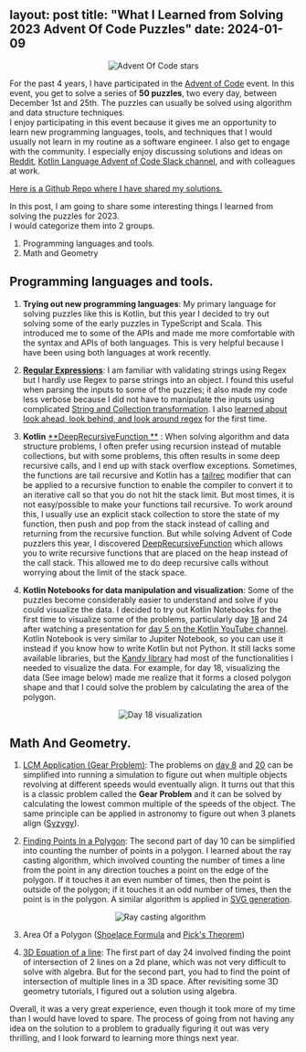 layout: post
title: "What I Learned from Solving 2023 Advent Of Code Puzzles"
date: 2024-01-09
---

<p align="center">  
 <img src="/img/advent_of_code_ozioma_stars.png" alt="Advent Of Code stars">  
</p>  

For the past 4 years, I have participated in the [Advent of Code](https://adventofcode.com/2023/about) event. In this event, you get to solve a series of **50 puzzles**, two every day, between December 1st and 25th. The puzzles can usually be solved using algorithm and data structure techniques.  
I enjoy participating in this event because it gives me an opportunity to learn new programming languages, tools, and techniques that I would usually not learn in my routine as a software engineer. I also get to engage with the community. I especially enjoy discussing solutions and ideas on [Reddit](https://www.reddit.com/r/adventofcode/), [Kotlin Language Advent of Code Slack channel](https://kotlinlang.slack.com/archives/C87V9MQFK), and with colleagues at work.

[Here is a Github Repo where I have shared my solutions.](https://github.com/Oziomajnr/AdventOfCodeSolutions/tree/main/solutions/src/2023)

In this post, I am going to share some interesting things I learned from solving the puzzles for 2023.  
I would categorize them into 2 groups.

1. Programming languages and tools.
2. Math and Geometry

## Programming languages and tools.

1. **Trying out new programming languages**:  My primary language for solving puzzles like this is Kotlin, but this year I decided to try out solving some of the early puzzles in TypeScript and Scala. This introduced me to some of the APIs and made me more comfortable with the syntax and APIs of both languages. This is very helpful because I have been using both languages at work recently.

2. [**Regular Expressions**](https://en.wikipedia.org/wiki/Regular_expression#): I am familiar with validating strings using Regex but I hardly use Regex to parse strings into an object. I found this useful when parsing the inputs to some of the puzzles; it also made my code less verbose because I did not have to manipulate the inputs using complicated [String and Collection transformation](https://kotlinlang.org/docs/collection-transformations.html#string-representation). I also [learned about look ahead, look behind, and look around regex](https://www.regular-expressions.info/lookaround.html) for the first time.

3. **Kotlin** [**DeepRecursiveFunction
   **](https://kotlinlang.org/api/latest/jvm/stdlib/kotlin/-deep-recursive-function/) : When solving algorithm and data structure problems, I often prefer using recursion instead of mutable collections, but with some problems, this often results in some deep recursive calls, and I end up with stack overflow exceptions. Sometimes, the functions are tail recursive and Kotlin has a [tailrec](https://kotlinlang.org/docs/functions.html#tail-recursive-functions) modifier that can be applied to a recursive function to enable the compiler to convert it to an iterative call so that you do not hit the stack limit. But most times, it is not easy/possible to make your functions tail recursive. To work around this, I usually use an explicit stack collection to store the state of my function, then push and pop from the stack instead of calling and returning from the recursive function. But while solving Advent of Code puzzlers this year, I discovered [DeepRecursiveFunction](https://kotlinlang.org/api/latest/jvm/stdlib/kotlin/-deep-recursive-function/) which allows you to write recursive functions that are placed on the heap instead of the call stack. This allowed me to do deep recursive calls without worrying about the limit of the stack space.

4. **Kotlin Notebooks for data manipulation and visualization**:  Some of the puzzles become considerably easier to understand and solve if you could visualize the data. I decided to try out Kotlin Notebooks for the first time to visualize some of the problems, particularly day [18](https://adventofcode.com/2023/day/18) and 24 after watching a presentation for [day 5 on the Kotlin YouTube channel](https://www.youtube.com/watch?v=gLuXUlc6CnE). Kotlin Notebook is very similar to Jupiter Notebook, so you can use it instead if you know how to write Kotlin but not Python. It still lacks some available libraries, but the [Kandy library](https://kotlin.github.io/kandy/welcome.html) had most of the functionalities I needed to visualize the data. For example, for day 18, visualizing the data (See image below) made me realize that it forms a closed polygon shape and that I could solve the problem by calculating the area of the polygon.

    <p align="center">  
     <img src="/img/advent_of_code_map.png" alt="Day 18 visualization">  
    </p>  

## Math And Geometry.

1. [LCM Application (Gear Problem)](https://en.wikipedia.org/wiki/Least_common_multiple#Gears_problem):  The problems on [day 8](https://adventofcode.com/2023/day/8) and [20](https://adventofcode.com/2023/day/20) can be simplified into running a simulation to figure out when multiple objects revolving at different speeds would eventually align. It turns out that this is a classic problem called the **Gear Problem** and it can be solved by calculating the lowest common multiple of the speeds of the object. The same principle can be applied in astronomy to figure out when 3 planets align ([Syzygy](https://en.wikipedia.org/wiki/Syzygy_%28astronomy%29)).

2. [Finding Points In a Polygon](https://en.wikipedia.org/wiki/Point_in_polygon#Ray_casting_algorithm): The second part of day 10 can be simplified into counting the number of points in a polygon. I learned about the ray casting algorithm, which involved counting the number of times a line from the point in any direction touches a point on the edge of the polygon. If it touches it an even number of times, then the point is outside of the polygon; if it touches it an odd number of times, then the point is in the polygon. A similar algorithm is applied in [SVG generation](https://en.wikipedia.org/wiki/Point_in_polygon#SVG).

    <p align="center">  
     <img src="/img/ray_casting.png" alt="Ray casting algorithm">  
    </p>

3. Area Of a Polygon ([Shoelace Formula](https://en.wikipedia.org/wiki/Shoelace_formula) and [Pick's  Theorem](https://en.wikipedia.org/wiki/Pick%27s_theorem))

4. [3D Equation of a line](https://www.youtube.com/watch?v=uXnWQIumLNA): The first part of day 24 involved finding the point of intersection of 2 lines on a 2d plane, which was not very difficult to solve with algebra. But for the second part, you had to find the point of intersection of multiple lines in a 3D space. After revisiting some 3D geometry tutorials, I figured out a solution using algebra.

Overall, it was a very great experience, even though it took more of my time than I would have loved to spare. The process of going from not having any idea on the solution to a problem to gradually figuring it out was very thrilling, and I look forward to learning more things next year.

